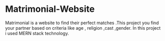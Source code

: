 # Matrimonial-Website
Matrimonial is a website to find their perfect matches .This project you find your partner based on criteria like age , religion ,cast ,gender. In this project i used MERN stack technology.
